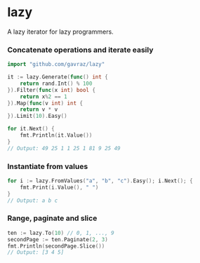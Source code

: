 # lazy

A lazy iterator for lazy programmers.

### Concatenate operations and iterate easily
```go
import "github.com/gavraz/lazy"

it := lazy.Generate(func() int {
    return rand.Int() % 100
}).Filter(func(x int) bool {
    return x%2 == 1
}).Map(func(v int) int {
    return v * v
}).Limit(10).Easy()

for it.Next() {
    fmt.Println(it.Value())
}
// Output: 49 25 1 1 25 1 81 9 25 49
```

### Instantiate from values
```go
for i := lazy.FromValues("a", "b", "c").Easy(); i.Next(); {
    fmt.Print(i.Value(), " ")
}
// Output: a b c
```

### Range, paginate and slice
```go
ten := lazy.To(10) // 0, 1, ..., 9
secondPage := ten.Paginate(2, 3)
fmt.Println(secondPage.Slice())
// Output: [3 4 5]
```